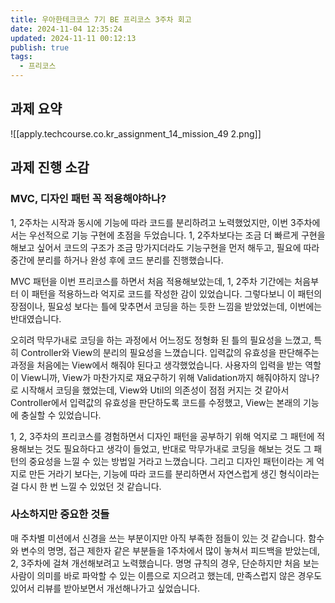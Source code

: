 ```yaml
---
title: 우아한테크코스 7기 BE 프리코스 3주차 회고
date: 2024-11-04 12:35:24
updated: 2024-11-11 00:12:13
publish: true
tags:
  - 프리코스
---
```

## 과제 요약
![[apply.techcourse.co.kr_assignment_14_mission_49 2.png]]

## 과제 진행 소감
### MVC, 디자인 패턴 꼭 적용해야하나?
1, 2주차는 시작과 동시에 기능에 따라 코드를 분리하려고 노력했었지만, 이번 3주차에서는 우선적으로 기능 구현에 초점을 두었습니다. 1, 2주차보다는 조금 더 빠르게 구현을 해보고 싶어서 코드의 구조가 조금 망가지더라도 기능구현을 먼저 해두고, 필요에 따라 중간에 분리를 하거나 완성 후에 코드 분리를 진행했습니다.

MVC 패턴을 이번 프리코스를 하면서 처음 적용해보았는데, 1, 2주차 기간에는 처음부터 이 패턴을 적용하느라 억지로 코드를 작성한 감이 있었습니다. 그렇다보니 이 패턴의 장점이나, 필요성 보다는 틀에 맞추면서 코딩을 하는 듯한 느낌을 받았었는데, 이번에는 반대였습니다. 

오히려 막무가내로 코딩을 하는 과정에서 어느정도 정형화 된 틀의 필요성을 느꼈고, 특히 Controller와 View의 분리의 필요성을 느꼈습니다. 입력값의 유효성을 판단해주는 과정을 처음에는 View에서 해줘야 된다고 생각했었습니다. 사용자의 입력을 받는 역할이 View니까, View가 마찬가지로 재요구하기 위해 Validation까지 해줘야하지 않나? 로 시작해서 코딩을 했었는데, View와 Util의 의존성이 점점 커지는 것 같아서 Controller에서 입력값의 유효성을 판단하도록 코드를 수정했고, View는 본래의 기능에 충실할 수 있었습니다. 

1, 2, 3주차의 프리코스를 경험하면서 디자인 패턴을 공부하기 위해 억지로 그 패턴에 적용해보는 것도 필요하다고 생각이 들었고, 반대로 막무가내로 코딩을 해보는 것도 그 패턴의 중요성을 느낄 수 있는 방법일 거라고 느꼈습니다. 그리고 디자인 패턴이라는 게 억지로 만든 거라기 보다는, 기능에 따라 코드를 분리하면서 자연스럽게 생긴 형식이라는 걸 다시 한 번 느낄 수 있었던 것 같습니다.

### 사소하지만 중요한 것들
매 주차별 미션에서 신경을 쓰는 부분이지만 아직 부족한 점들이 있는 것 같습니다. 함수와 변수의 명명, 접근 제한자 같은 부분들을 1주차에서 많이 놓쳐서 피드백을 받았는데, 2, 3주차에 걸쳐 개선해보려고 노력했습니다. 명명 규칙의 경우, 단순하지만 처음 보는 사람이 의미를 바로 파악할 수 있는 이름으로 지으려고 했는데, 만족스럽지 않은 경우도 있어서 리뷰를 받아보면서 개선해나가고 싶었습니다.
